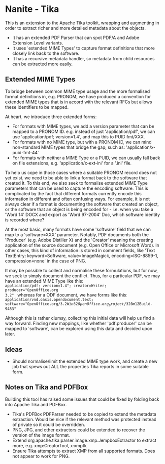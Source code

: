 Nanite - Tika
=============

This is an extension to the Apache Tika toolkit, wrapping and augmenting in order to extract richer and more detailed metadata about the objects.

* It has an extended PDF Parser that can spot PDF/A and Adobe Extension Level variants.
* It uses 'extended MIME Types' to capture format definitions that more closely link back to the software.
* It has a recursive metadata handler, so metadata from child resources can be extracted more easily.

Extended MIME Types
-------------------

To bridge between common MIME type usage and the more formalised format definitions in, e.g. PRONOM, we have produced a convention for extended MIME types that is in accord with the relevant RFCs but allows these identifiers to be mapped.

At heart, we introduce three extended forms:

* For formats with MIME types, we add a version parameter that can be mapped to a PRONOM ID. e.g. instead of just 'application/pdf', we can use 'application/pdf; version=1.4', and map this to PUID fmt/XXX.
* For formats with no MIME type, but with a PRONOM ID, we can mind non-standard MIME types that bridge the gap, such as: 'application/x-puid-fmt-44'
* For formats with neither a MIME Type or a PUID, we can usually fall back on file extensions, e.g. 'application/x-ext-ini' for a '.ini' file.

To help us cope in those cases where a suitable PRONOM record does not yet exist, we need to be able to link a format back to the software that created it. To this end, we also seek to formalise extended MIME Type parameters that can be used to capture the encoding software. This is complicated by the fact that different formats currently encode this information in different and often confusing ways. For example, it is not always clear if a format is documenting the software that created an object, or the software that an object is being encoded for - i.e. when you take a 'Word 14' DOCX and export as 'Word 97-2004' Doc, which software identity is recorded where?

At the most basic, many formats have some 'software' field that we can map to a 'software=XXX' parameter. Notably, PDF documents both the 'Producer' (e.g. Adobe Distiller X) and the 'Creator' meaning the creating application of the source document (e.g. Open Office or Microsoft Word). In other cases, this kind of information is stored in comment fields, like 'Text TextEntry: keyword=Software, value=ImageMagick, encoding=ISO-8859-1, compression=none' in the case of PNG.

It may be possible to collect and normalise these formulations, but for now, we seek to simply document the conflict. Thus, for a particular PDF, we may have an extended MIME Type like this:
<code>
	application/pdf; version=1.4"; creator=Writer; producer="OpenOffice.org 3.2"
</code>
whereas for a ODF document, we have forms like this:
<code>
	application/vnd.oasis.opendocument.text; software="OpenOffice.org/3.2$Win32 OpenOffice.org_project/320m12$Build-9483"
</code>

Although this is rather clumsy, collecting this initial data will help us find a way forward. Finding new mappings, like whether 'pdf:producer' can be mapped to 'software', can be explored using this data and decided upon later.

Ideas
-----

* Should normalise/limit the extended MIME type work, and create a new job that spews out ALL the properties Tika reports in some suitable form.



Notes on Tika and PDFBox
------------------------

Building this tool has raised some issues that could be fixed by folding back into Apache Tika and PDFBox.

* Tika's PDFBox PDFParser needed to be copied to extend the metadata extraction. Would be nice if the relevant method was protected instead of private so it could be overridden.
* PNG, JPG, and other extractors could be extended to recover the version of the image format.
* Extend org.apache.tika.parser.image.xmp.JempboxExtractor to extract more, e.g. xmp:CreatorTool, x:xmptk
* Ensure Tika attempts to extract XMP from all supported formats. Does not appear to work for PNG.
